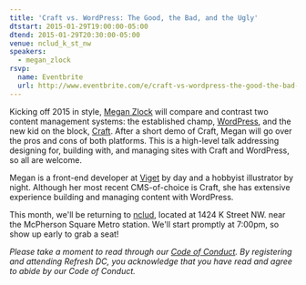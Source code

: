 ```yaml
---
title: 'Craft vs. WordPress: The Good, the Bad, and the Ugly'
dtstart: 2015-01-29T19:00:00-05:00
dtend: 2015-01-29T20:30:00-05:00
venue: nclud_k_st_nw
speakers:
  - megan_zlock
rsvp:
  name: Eventbrite
  url: http://www.eventbrite.com/e/craft-vs-wordpress-the-good-the-bad-and-the-ugly-tickets-15420172150
---
```


Kicking off 2015 in style, [Megan Zlock](http://www.zlockart.com/) will compare and contrast two content management systems: the established champ, [WordPress](https://wordpress.org), and the new kid on the block, [Craft](http://buildwithcraft.com/). After a short demo of Craft, Megan will go over the pros and cons of both platforms. This is a high-level talk addressing designing for, building with, and managing sites with Craft and WordPress, so all are welcome.

Megan is a front-end developer at [Viget](http://viget.com/) by day and a hobbyist illustrator by night. Although her most recent CMS-of-choice is Craft, she has extensive experience building and managing content with WordPress.

This month, we'll be returning to [nclud](http://nclud.com/), located at 1424 K Street NW. near the McPherson Square Metro station. We'll start promptly at 7:00pm, so show up early to grab a seat!

_Please take a moment to read through our [Code of Conduct](https://refresh-dc.org/conduct). By registering and attending Refresh DC, you acknowledge that you have read and agree to abide by our Code of Conduct._
